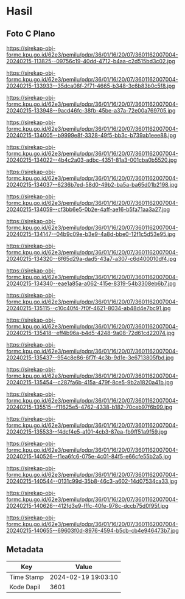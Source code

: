 # Hasil

## Foto C Plano

https://sirekap-obj-formc.kpu.go.id/62e3/pemilu/pdpr/36/01/16/20/07/3601162007004-20240215-113825--09756c19-40dd-4712-b4aa-c2d515bd3c02.jpg

https://sirekap-obj-formc.kpu.go.id/62e3/pemilu/pdpr/36/01/16/20/07/3601162007004-20240215-133933--35dca08f-2f71-4665-b348-3c6b83b0c5f8.jpg

https://sirekap-obj-formc.kpu.go.id/62e3/pemilu/pdpr/36/01/16/20/07/3601162007004-20240215-133948--9acd46fc-38fb-45be-a37a-72e00a769705.jpg

https://sirekap-obj-formc.kpu.go.id/62e3/pemilu/pdpr/36/01/16/20/07/3601162007004-20240215-134005--b9999e8f-3328-49f5-bb3c-b739ab1eee88.jpg

https://sirekap-obj-formc.kpu.go.id/62e3/pemilu/pdpr/36/01/16/20/07/3601162007004-20240215-134022--4b4c2a03-adbc-4351-81a3-001cba0b5520.jpg

https://sirekap-obj-formc.kpu.go.id/62e3/pemilu/pdpr/36/01/16/20/07/3601162007004-20240215-134037--6236b7ed-58d0-49b2-ba5a-ba65d01b2198.jpg

https://sirekap-obj-formc.kpu.go.id/62e3/pemilu/pdpr/36/01/16/20/07/3601162007004-20240215-134059--cf3bb6e5-0b2e-4aff-ae16-b5fa71aa3a27.jpg

https://sirekap-obj-formc.kpu.go.id/62e3/pemilu/pdpr/36/01/16/20/07/3601162007004-20240215-134147--04b9c09e-b3e9-4a8d-bbe0-12f1c5d53e95.jpg

https://sirekap-obj-formc.kpu.go.id/62e3/pemilu/pdpr/36/01/16/20/07/3601162007004-20240215-134320--6f65d29a-dad5-43a7-a307-c6d400010df4.jpg

https://sirekap-obj-formc.kpu.go.id/62e3/pemilu/pdpr/36/01/16/20/07/3601162007004-20240215-134340--eae1a85a-a062-415e-8319-54b3308eb6b7.jpg

https://sirekap-obj-formc.kpu.go.id/62e3/pemilu/pdpr/36/01/16/20/07/3601162007004-20240215-135115--c10c40f4-7f0f-4621-8034-ab48d4e7bc91.jpg

https://sirekap-obj-formc.kpu.go.id/62e3/pemilu/pdpr/36/01/16/20/07/3601162007004-20240215-135418--eff4b96a-b4d5-4248-9a08-72d61cd22074.jpg

https://sirekap-obj-formc.kpu.go.id/62e3/pemilu/pdpr/36/01/16/20/07/3601162007004-20240215-135437--954c8e86-6f7f-4c3b-9d1e-3e6713805fbd.jpg

https://sirekap-obj-formc.kpu.go.id/62e3/pemilu/pdpr/36/01/16/20/07/3601162007004-20240215-135454--c287fa6b-415a-479f-8ce5-9b2a1820a41b.jpg

https://sirekap-obj-formc.kpu.go.id/62e3/pemilu/pdpr/36/01/16/20/07/3601162007004-20240215-135515--f11625e5-4762-4338-b182-70ceb97f6b99.jpg

https://sirekap-obj-formc.kpu.go.id/62e3/pemilu/pdpr/36/01/16/20/07/3601162007004-20240215-135533--f4dcf4e5-a101-4cb3-87ea-fb9ff51a9f59.jpg

https://sirekap-obj-formc.kpu.go.id/62e3/pemilu/pdpr/36/01/16/20/07/3601162007004-20240215-140526--f1ea6fc6-075e-4c01-84f5-e66cfe55b2a5.jpg

https://sirekap-obj-formc.kpu.go.id/62e3/pemilu/pdpr/36/01/16/20/07/3601162007004-20240215-140544--0131c99d-35b8-46c3-a602-14d07534ca33.jpg

https://sirekap-obj-formc.kpu.go.id/62e3/pemilu/pdpr/36/01/16/20/07/3601162007004-20240215-140626--412fd3e9-fffc-40fe-978c-dccb75d0f95f.jpg

https://sirekap-obj-formc.kpu.go.id/62e3/pemilu/pdpr/36/01/16/20/07/3601162007004-20240215-140655--69603f0d-8976-4594-b5cb-cb4e946473b7.jpg


## Metadata

| Key        | Value               |
| ---------- | ------------------- |
| Time Stamp | 2024-02-19 19:03:10 |
| Kode Dapil | 3601                |



